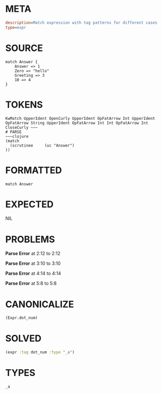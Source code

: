 # META
~~~ini
description=Match expression with tag patterns for different cases
type=expr
~~~
# SOURCE
~~~roc
match Answer {
    Answer => 1
    Zero => "hello"
    Greeting => 3
    10 => 4
}
~~~
# TOKENS
~~~text
KwMatch UpperIdent OpenCurly UpperIdent OpFatArrow Int UpperIdent OpFatArrow String UpperIdent OpFatArrow Int Int OpFatArrow Int CloseCurly ~~~
# PARSE
~~~clojure
(match
  (scrutinee     (uc "Answer")
))
~~~
# FORMATTED
~~~roc
match Answer
~~~
# EXPECTED
NIL
# PROBLEMS
**Parse Error**
at 2:12 to 2:12

**Parse Error**
at 3:10 to 3:10

**Parse Error**
at 4:14 to 4:14

**Parse Error**
at 5:8 to 5:8

# CANONICALIZE
~~~clojure
(Expr.dot_num)
~~~
# SOLVED
~~~clojure
(expr :tag dot_num :type "_a")
~~~
# TYPES
~~~roc
_a
~~~

